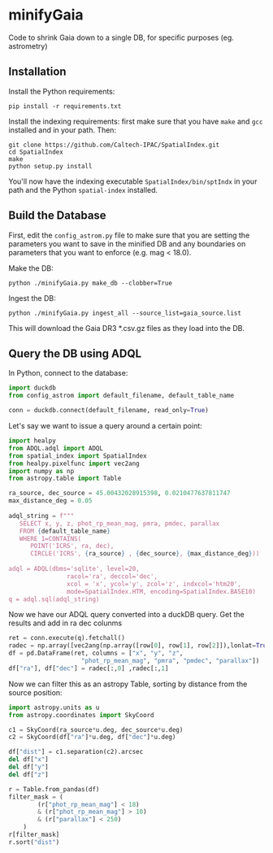 # minifyGaia
Code to shrink Gaia down to a single DB, for specific purposes (eg. astrometry)

## Installation

Install the Python requirements:

```
pip install -r requirements.txt
```

Install the indexing requirements: first make sure that you have `make` and `gcc` installed and in your path. Then:

```
git clone https://github.com/Caltech-IPAC/SpatialIndex.git
cd SpatialIndex
make
python setup.py install
```

You'll now have the indexing executable `SpatialIndex/bin/sptIndx` in your path and the Python `spatial-index` installed.

## Build the Database

First, edit the `config_astrom.py` file to make sure that you are setting the parameters you want to save in the minified DB and any boundaries on parameters that you want to enforce (e.g. mag < 18.0).

Make the DB:

```
python ./minifyGaia.py make_db --clobber=True
```

Ingest the DB:

```
python ./minifyGaia.py ingest_all --source_list=gaia_source.list
```

This will download the Gaia DR3 *.csv.gz files as they load into the DB.

## Query the DB using ADQL

In Python, connect to the database:

```python
import duckdb
from config_astrom import default_filename, default_table_name

conn = duckdb.connect(default_filename, read_only=True)
```

Let's say we want to issue a query around a certain point:

```python
import healpy
from ADQL.adql import ADQL
from spatial_index import SpatialIndex
from healpy.pixelfunc import vec2ang
import numpy as np
from astropy.table import Table

ra_source, dec_source = 45.00432028915398, 0.0210477637811747
max_distance_deg = 0.05
 
adql_string = f"""
   SELECT x, y, z, phot_rp_mean_mag, pmra, pmdec, parallax
   FROM {default_table_name}
   WHERE 1=CONTAINS(
      POINT('ICRS', ra, dec),
      CIRCLE('ICRS', {ra_source} , {dec_source}, {max_distance_deg}))
      
adql = ADQL(dbms='sqlite', level=20, 
                racol='ra', deccol='dec',
                xcol = 'x', ycol='y', zcol='z', indxcol='htm20',
                mode=SpatialIndex.HTM, encoding=SpatialIndex.BASE10)
q = adql.sql(adql_string)
```

Now we have our ADQL query converted into a duckDB query. Get the results and add in ra dec colunms

```python
ret = conn.execute(q).fetchall()
radec = np.array([vec2ang(np.array([row[0], row[1], row[2]]),lonlat=True) for row in ret]).squeeze()
df = pd.DataFrame(ret, columns = ["x", "y", "z",
                    "phot_rp_mean_mag", "pmra", "pmdec", "parallax"])
df["ra"], df["dec"] = radec[:,0] ,radec[:,1]
```

Now we can filter this as an astropy Table, sorting by distance from the source position:

```python
import astropy.units as u
from astropy.coordinates import SkyCoord

c1 = SkyCoord(ra_source*u.deg, dec_source*u.deg)
c2 = SkyCoord(df["ra"]*u.deg, df["dec"]*u.deg)

df["dist"] = c1.separation(c2).arcsec
del df["x"]
del df["y"]
del df["z"]

r = Table.from_pandas(df)
filter_mask = (
        (r["phot_rp_mean_mag"] < 18)
        & (r["phot_rp_mean_mag"] > 10)
        & (r["parallax"] < 250)
    )
r[filter_mask]
r.sort("dist")